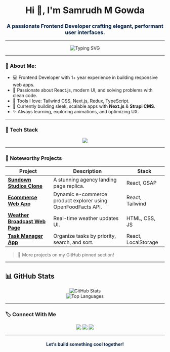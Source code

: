 <!-- README.md for GitHub Profile -->
<h1 align="center">Hi 👋, I'm Samrudh M Gowda</h1>
<h3 align="center" style="color:#0A2647">A passionate Frontend Developer crafting elegant, performant user interfaces.</h3>

---

<p align="center">
  <img src="https://readme-typing-svg.demolab.com?font=Fira+Code&pause=1000&color=0A2647&center=true&vCenter=true&width=435&lines=React.js+Developer;Frontend+Engineer;Tailwind+%7C+Bootstrap+%7C+Next.js;Crafting+Clean+and+Modern+UIs" alt="Typing SVG" />
</p>

---

### 🧠 About Me:
- 💻 Frontend Developer with 1+ year experience in building responsive web apps.
- 🚀 Passionate about React.js, modern UI, and solving problems with clean code.
- 🧰 Tools I love: Tailwind CSS, Next.js, Redux, TypeScript.
- 🌱 Currently building sleek, scalable apps with **Next.js** & **Strapi CMS**.
- ✨ Always learning, exploring animations, and optimizing UX.

---

### 💼 Tech Stack

<p align="center">
  <img src="https://skillicons.dev/icons?i=html,css,js,ts,react,nextjs,tailwind,bootstrap,redux,figma,git,github,vscode" />
</p>

---

### 📁 Noteworthy Projects

| Project | Description | Stack |
|--------|-------------|-------|
| [**Sundown Studios Clone**](https://github.com/samrudh-m-gowda/sundown-studio-clone) | A stunning agency landing page replica. | React, GSAP |
| [**Ecommerce Web App**](https://github.com/samrudh-m-gowda/ecommerce-product-display) | Dynamic e-commerce product explorer using OpenFoodFacts API. | React, Tailwind |
| [**Weather Broadcast Web Page**](https://github.com/samrudh-m-gowda/weather-broadcast) | Real-time weather updates UI. | HTML, CSS, JS |
| [**Task Manager App**](https://github.com/samrudh-m-gowda/task-manager) | Organize tasks by priority, search, and sort. | React, LocalStorage |

> 📌 More projects on my GitHub pinned section!

---

## 📊 GitHub Stats


<p align="center">
  <img src="https://github-readme-stats.vercel.app/api?username=Samrudhmg&theme=tokyonight&hide_border=false&include_all_commits=true&count_private=true" alt="GitHub Stats" />
  <br />
  <img src="https://github-readme-stats.vercel.app/api/top-langs/?username=Samrudhmg&layout=compact&theme=tokyonight&hide_border=false" alt="Top Languages" />
</p>

---

### 🏷️ Connect With Me

<p align="center">
  <a href="https://www.linkedin.com/in/samrudh-m-gowda/" target="_blank">
    <img src="https://img.shields.io/badge/LinkedIn-%230A2647.svg?&style=for-the-badge&logo=linkedin&logoColor=white" />
  </a>
  <a href="mailto:samrudhmgowda@gmail.com" target="_blank">
    <img src="https://img.shields.io/badge/Gmail-%230A2647.svg?&style=for-the-badge&logo=gmail&logoColor=white" />
  </a>
  <a href="https://github.com/samrudh-m-gowda" target="_blank">
    <img src="https://img.shields.io/badge/GitHub-%230A2647.svg?&style=for-the-badge&logo=github&logoColor=white" />
  </a>
</p>

---

<h4 align="center" style="color:#0A2647;">Let’s build something cool together!</h4>
